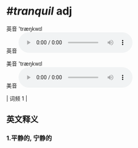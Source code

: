 # ***\#tranquil*** adj
英音 'træŋkwɪl  
英音
<audio src="./media/tranquil1.aac" controls="controls"></audio>

美音 'træŋkwɪl  
美音
<audio src="./media/tranquil2.aac" controls="controls"></audio>



| 词频 1 |  

英文释义
---
### 1.**平静的, 宁静的**  


